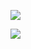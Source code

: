 ![](https://github.com/ItzNecro/github-stats/blob/master/generated/overview.svg)


![](https://github.com/ItzNecro/github-stats/blob/master/generated/languages.svg)

